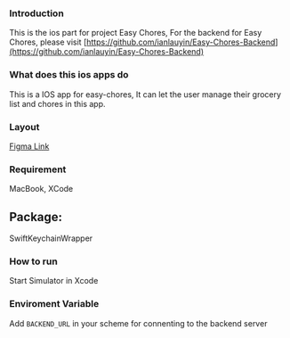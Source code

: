 ### Introduction

This is the ios part for project Easy Chores,
For the backend for Easy Chores, please visit 
[https://github.com/ianlauyin/Easy-Chores-Backend](https://github.com/ianlauyin/Easy-Chores-Backend)

### What does this ios apps do

This is a IOS app for easy-chores,
It can let the user manage their grocery list and chores in this app.

### Layout

[Figma Link](https://www.figma.com/design/A8saOLOEhP9NkHOrEhoUBN/Easychores?node-id=0%3A1&t=fHAl8EwLKS53Fmrl-1)

### Requirement

MacBook, XCode

## Package:

SwiftKeychainWrapper

### How to run

Start Simulator in Xcode

### Enviroment Variable

Add `BACKEND_URL` in your scheme for connenting to the backend server

